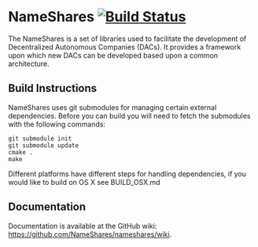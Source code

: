 NameShares [![Build Status](https://travis-ci.org/vikramrajkumar/nameshares.png)](https://travis-ci.org/vikramrajkumar/nameshares)
===============================
The NameShares is a set of libraries used to facilitate
the development of Decentralized Autonomous Companies (DACs).  It provides
a framework upon which new DACs can be developed based upon a common 
architecture.  

Build Instructions
------------------
NameShares uses git submodules for managing certain external dependencies. Before
you can build you will need to fetch the submodules with the following commands:

    git submodule init
    git submodule update
    cmake .
    make

Different platforms have different steps for handling dependencies, if you 
would like to build on OS X see BUILD_OSX.md

Documentation
------------------
Documentation is available at the GitHub wiki: https://github.com/NameShares/nameshares/wiki.
